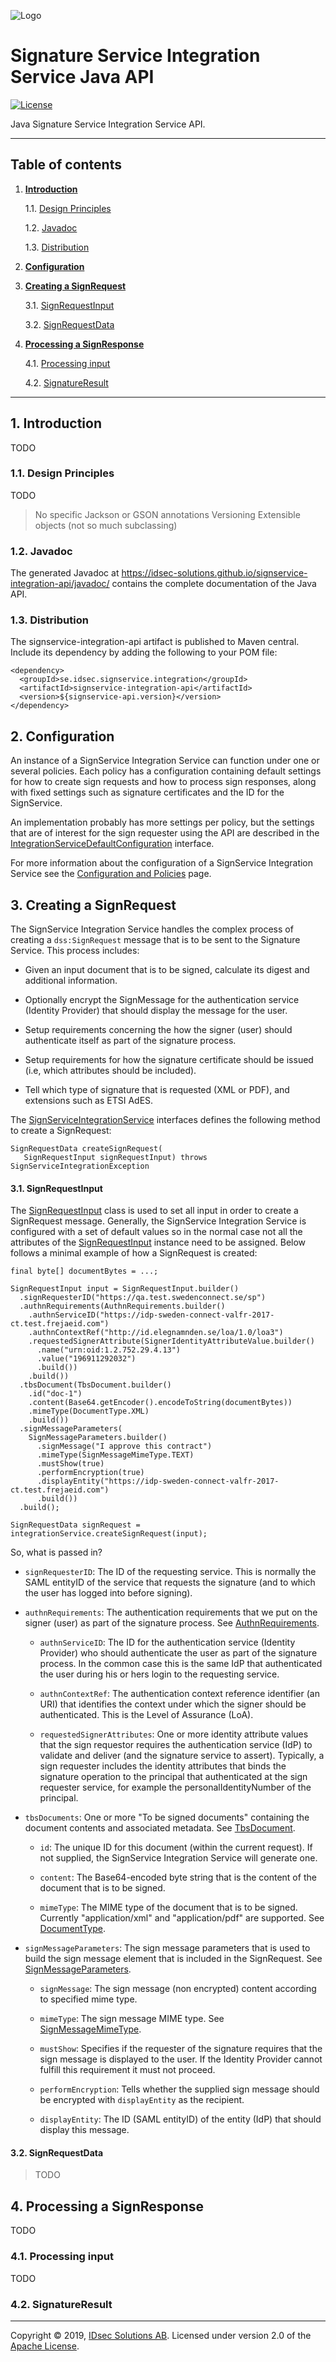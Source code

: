 ![Logo](img/idsec.png)

# Signature Service Integration Service Java API

[![License](https://img.shields.io/badge/License-Apache%202.0-blue.svg)](https://opensource.org/licenses/Apache-2.0)

Java Signature Service Integration Service API.

---

## Table of contents

1. [**Introduction**](#introduction)

    1.1. [Design Principles](#design-principles)
  
    1.2. [Javadoc](#javadoc)
  
    1.3. [Distribution](#distribution)
  
2. [**Configuration**](#configuration)

3. [**Creating a SignRequest**](#creating-a-signrequest)

    3.1. [SignRequestInput](#signrequestinput)
  
    3.2. [SignRequestData](#signrequestdata)
  
4. [**Processing a SignResponse**](#processing-a-signresponse)

    4.1. [Processing input](#processing-input)
  
    4.2. [SignatureResult](#signatureresult)
  
---

<a name="introduction"></a>
## 1. Introduction

TODO

<a name="design-principles"></a>
### 1.1. Design Principles

TODO

> No specific Jackson or GSON annotations
> Versioning
> Extensible objects (not so much subclassing)

<a name="javadoc"></a>
### 1.2. Javadoc

The generated Javadoc at <https://idsec-solutions.github.io/signservice-integration-api/javadoc/> contains the complete documentation of the Java API.

<a name="distribution"></a>
### 1.3. Distribution

The signservice-integration-api artifact is published to Maven central. Include its dependency by adding
the following to your POM file:

```
<dependency>
  <groupId>se.idsec.signservice.integration</groupId>
  <artifactId>signservice-integration-api</artifactId>
  <version>${signservice-api.version}</version>
</dependency>
```

<a name="configuration"></a>
## 2. Configuration

An instance of a SignService Integration Service can function under one or several policies. Each policy has a configuration containing default settings for how to create sign requests and how to process sign responses, along with fixed settings such as signature certificates and the ID for the SignService.

An implementation probably has more settings per policy, but the settings that are of interest for the sign requester using the API are described in the [IntegrationServiceDefaultConfiguration](https://idsec-solutions.github.io/signservice-integration-api/javadoc/latest/se/idsec/signservice/integration/config/IntegrationServiceDefaultConfiguration.html) interface.

For more information about the configuration of a SignService Integration Service see the [Configuration and Policies](configuration.md) page.

<a name="creating-a-signrequest"></a>
## 3. Creating a SignRequest

The SignService Integration Service handles the complex process of creating a `dss:SignRequest` message that is to be sent to the Signature Service. This process includes:

- Given an input document that is to be signed, calculate its digest and additional information.

- Optionally encrypt the SignMessage for the authentication service (Identity Provider) that should display the message for the user.

- Setup requirements concerning the how the signer (user) should authenticate itself as part of the signature process.

- Setup requirements for how the signature certificate should be issued (i.e, which attributes should be included).

- Tell which type of signature that is requested (XML or PDF), and extensions such as ETSI AdES.


The [SignServiceIntegrationService](https://idsec-solutions.github.io/signservice-integration-api/javadoc/latest/se/idsec/signservice/integration/SignServiceIntegrationService.html) interfaces defines the following method to create a SignRequest:

```
SignRequestData createSignRequest(
   SignRequestInput signRequestInput) throws SignServiceIntegrationException

```

<a name="signrequestinput"></a>
#### 3.1. SignRequestInput

The [SignRequestInput](https://idsec-solutions.github.io/signservice-integration-api/javadoc/latest/se/idsec/signservice/integration/SignRequestInput.html) class is used to set all input in order to create a SignRequest message. Generally, the SignService Integration Service is configured with a set of default values so in the normal case not all the attributes of the [SignRequestInput](https://idsec-solutions.github.io/signservice-integration-api/javadoc/latest/se/idsec/signservice/integration/SignRequestInput.html) instance need to be assigned. Below follows a minimal example of how a SignRequest is created:

```
final byte[] documentBytes = ...;
    
SignRequestInput input = SignRequestInput.builder()
  .signRequesterID("https://qa.test.swedenconnect.se/sp")
  .authnRequirements(AuthnRequirements.builder()
    .authnServiceID("https://idp-sweden-connect-valfr-2017-ct.test.frejaeid.com")
    .authnContextRef("http://id.elegnamnden.se/loa/1.0/loa3")
    .requestedSignerAttribute(SignerIdentityAttributeValue.builder()
      .name("urn:oid:1.2.752.29.4.13")
      .value("196911292032")
      .build())
    .build())
  .tbsDocument(TbsDocument.builder()
    .id("doc-1")
    .content(Base64.getEncoder().encodeToString(documentBytes))
    .mimeType(DocumentType.XML)
    .build())
  .signMessageParameters(
    SignMessageParameters.builder()
      .signMessage("I approve this contract")
      .mimeType(SignMessageMimeType.TEXT)
      .mustShow(true)
      .performEncryption(true)
      .displayEntity("https://idp-sweden-connect-valfr-2017-ct.test.frejaeid.com")
      .build())
  .build();
  
SignRequestData signRequest = integrationService.createSignRequest(input);
```

So, what is passed in?

- `signRequesterID`: The ID of the requesting service. This is normally the SAML entityID of the service that requests the signature (and to which the user has logged into before signing).

- `authnRequirements`: The authentication requirements that we put on the signer (user) as part of the signature process. See [AuthnRequirements](https://idsec-solutions.github.io/signservice-integration-api/javadoc/latest/se/idsec/signservice/integration/authentication/AuthnRequirements.html).

  - `authnServiceID`: The ID for the authentication service (Identity Provider) who should authenticate the user as part of the signature process. In the common case this is the same IdP that authenticated the user during his or hers login to the requesting service.
  
  - `authnContextRef`: The authentication context reference identifier (an URI) that identifies the context under which the signer should be authenticated. This is the Level of Assurance (LoA).
  
  - `requestedSignerAttributes`: One or more identity attribute values that the sign requestor requires the authentication service (IdP) to validate and deliver (and the signature service to assert). Typically, a sign requester includes the identity attributes that binds the signature operation to the principal that authenticated at the sign requester service, for example the personalIdentityNumber of the principal.
  
- `tbsDocuments`: One or more "To be signed documents" containing the document contents and associated metadata. See [TbsDocument](https://idsec-solutions.github.io/signservice-integration-api/javadoc/latest/se/idsec/signservice/integration/document/TbsDocument.html).

  - `id`: The unique ID for this document (within the current request). If not supplied, the SignService Integration Service will generate one.
  
  - `content`: The Base64-encoded byte string that is the content of the document that is to be signed.
  
  - `mimeType`: The MIME type of the document that is to be signed. Currently "application/xml" and "application/pdf" are supported. See [DocumentType](https://idsec-solutions.github.io/signservice-integration-api/javadoc/latest/se/idsec/signservice/integration/document/DocumentType.html).
  
- `signMessageParameters`: The sign message parameters that is used to build the sign message element that is included in the SignRequest. See [SignMessageParameters](https://idsec-solutions.github.io/signservice-integration-api/javadoc/latest/se/idsec/signservice/integration/SignMessageParameters.html).

  - `signMessage`: The sign message (non encrypted) content according to specified mime type.
  
  - `mimeType`: The sign message MIME type. See [SignMessageMimeType](https://idsec-solutions.github.io/signservice-integration-api/javadoc/latest/se/idsec/signservice/integration/SignMessageMimeType.html).
  
  - `mustShow`: Specifies if the requester of the signature requires that the sign message is displayed to the user. If the Identity Provider cannot fulfill this requirement it must not proceed.
  
  - `performEncryption`: Tells whether the supplied sign message should be encrypted with `displayEntity` as the recipient.
  
  - `displayEntity`: The ID (SAML entityID) of the entity (IdP) that should display this message.


<a name="signrequestdata"></a>
#### 3.2. SignRequestData

> TODO

<a name="processing-a-signresponse"></a>
## 4. Processing a SignResponse

TODO

<a name="processing-input"></a>
### 4.1. Processing input

TODO  

<a name="signatureresult"></a>
### 4.2. SignatureResult

---

Copyright &copy; 2019, [IDsec Solutions AB](http://www.idsec.se). Licensed under version 2.0 of the [Apache License](http://www.apache.org/licenses/LICENSE-2.0).
